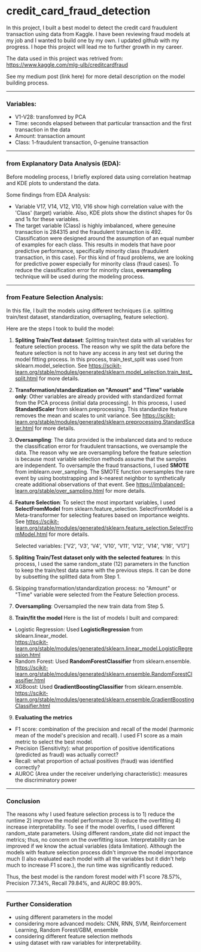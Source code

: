 # credit_card_fraud_detection

In this project, I built a best model to detect the credit card fraudulent transaction using data from Kaggle. I have been reviewing fraud models at my job and I wanted to build one by my own. I updated github with my progress. I hope this project will lead me to further growth in my career. 

The data used in this project was retrived from: https://www.kaggle.com/mlg-ulb/creditcardfraud

See my medium post (link here) for more detail description on the model building process. 

***
### Variables:
- V1-V28: transfomred by PCA
- Time: seconds elapsed between that particular transaction and the first transaction in the data
- Amount: transaction amount
- Class: 1-fraudulent transaction, 0-genuine transaction

***
### from Explanatory Data Analysis (EDA):
Before modeling process, I briefly explored data using correlation heatmap and KDE plots to understand the data. 

Some findings from EDA Analysis:
- Variable V17, V14, V12, V10, V16 show high correlation value with the 'Class' (target) variable. Also, KDE plots show the distinct shapes for 0s and 1s for these variables.
- The target variable (Class) is highly imbalanced, where geneuine transaction is 284315 and the fraudulent transaction is 492. Classification were designed around the assumption of an equal number of examples for each class. This results in models that have poor predictive performance, specifically minority class (fraudulent transaction, in this case). For this kind of fraud problems, we are looking for predictive power especially for minority class (fraud cases). To reduce the classification error for minority class, **oversampling** technique will be used during the modeling process. 

***
### from Feature Selection Analysis: 
In this file, I built the models using different techniques (i.e. splitting train/test dataset, standardization, oversapling, feature selection).

Here are the steps I took to build the model: 
1. **Spliting Train/Test dataset**: Splitting train/test data with all variables for feature selection process. The reason why we split the data before the feature selection is not to have any access in any test set during the model fitting process. In this process, train_test_split was used from sklearn.model_selection. See https://scikit-learn.org/stable/modules/generated/sklearn.model_selection.train_test_split.html for more details.

2. **Transformation/standardization on "Amount" and "Time" variable only**: Other variables are already provided with standardized format from the PCA process (initial data processing). In this process, I used **StandardScaler** from sklearn.preprocessing. This standardize feature removes the mean and scales to unit variance. See https://scikit-learn.org/stable/modules/generated/sklearn.preprocessing.StandardScaler.html for more details.

3. **Oversampling**: The data provided is the imbalanced data and to reduce the classification error for fraudulent transactions, we oversample the data. The reason why we are oversampling before the feature selection is because most variable selection methods assume that the samples are independent. To oversample the fraud transactions, I used **SMOTE** from imblearn.over_sampling. The SMOTE function oversamples the rare event by using bootstrapping and k-nearest neighbor to synthetically create additional observations of that event. See https://imbalanced-learn.org/stable/over_sampling.html for more details.

4. **Feature Selection**: To select the most important variables, I used **SelectFromModel** from sklearn.feature_selection. SelectFromModel is a Meta-transformer for selecting features based on importance weights. See https://scikit-learn.org/stable/modules/generated/sklearn.feature_selection.SelectFromModel.html for more details.

    Selected variables: ['V2', 'V3', 'V4', 'V10', 'V11', 'V12', 'V14', 'V16', 'V17']

5. **Spliting Train/Test dataset only with the selected features**: In this process, I used the same random_state (12) parameters in the function to keep the train/test data same with the previous steps. It can be done by subsetting the splitted data from Step 1.  

6. Skipping transformation/standardization process: no "Amount" or "Time" variable were selected from the Feature Selection process. 

7. **Oversampling**: Oversampled the new train data from Step 5. 

8. **Train/fit the model**
Here is the list of models I built and compared:
- Logistic Regression: Used **LogisticRegression** from sklearn.linear_model. \
https://scikit-learn.org/stable/modules/generated/sklearn.linear_model.LogisticRegression.html
- Random Forest: Used **RandomForestClassifier** from sklearn.ensemble. \
https://scikit-learn.org/stable/modules/generated/sklearn.ensemble.RandomForestClassifier.html
- XGBoost: Used **GradientBoostingClassifier** from sklearn.ensemble. \
https://scikit-learn.org/stable/modules/generated/sklearn.ensemble.GradientBoostingClassifier.html

9. **Evaluating the metrics**
- F1 score: combination of the precision and recall of the model (harmonic mean of the model's precision and recall). I used F1 score as a main metric to select the best model. 
- Precision (Sensitivity): what proportion of positive identifications (predicted as fraud) was actually correct? 
- Recall: what proportion of actual positives (fraud) was identified correctly?
- AUROC (Area under the receiver underlying characteristic): measures the discriminatory power

***
### Conclusion
The reasons why I used feature selection process is to 1) reduce the runtime 2) improve the model performance 3) reduce the overfitting 4) increase interpretability. To see if the model overfits, I used different random_state parameters. Using different random_state did not impact the metrics; thus, no concern on the overfitting issue. Interpretability can be improved if we know the actual variables (data limitation). Although the models with feature selection process didn't improve the model importance much (I also evaluated each model with all the variables but it didn't help much to increase F1 score.), the run time was significantly reduced. 

Thus, the best model is the random forest model with F1 score 78.57%, Precision 77.34%, Recall 79.84%, and AUROC 89.90%.

***
### Further Consideration
- using different parameters in the model
- considering more advanced models: CNN, RNN, SVM, Reinforcement Learning, Random Forest/GBM, ensemble
- considering different feature selection methods
- using dataset with raw variables for interpretability.

